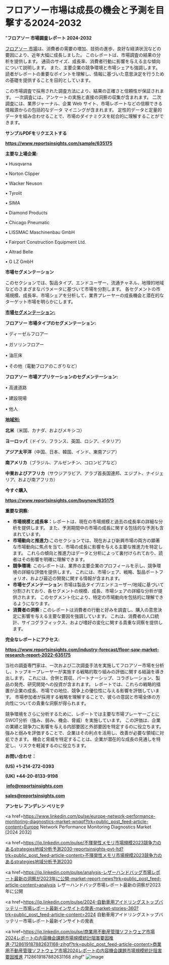 # フロアソー市場は成長の機会と予測を目撃する2024-2032

"<strong>フロアソー 市場調査レポート 2024-2032</strong>

<a href=https://www.reportsinsights.com/sample/635175>フロアソー 市場</a>は、消費者の需要の増加、技術の進歩、良好な経済状況などの要因により、近年大幅に成長しました。 このレポートは、市場調査の結果の分析を提供します。 通貨のサイズ、成長率、消費者行動に影響を与える主な傾向について説明します。 また、主要企業の競争環境と市場シェアも強調します。 読者がレポートの重要なポイントを理解し、情報に基づいた意思決定を行うための基礎を提供することを目的としています。

この市場調査で採用された調査方法により、結果の正確さと信頼性が保証されます。 一次調査には、アンケートの実施と直接の洞察の収集が含まれます。 二次調査には、業界ジャーナル、企業 Web サイト、市場レポートなどの信頼できる情報源からの包括的なデータ マイニングが含まれます。 定性的データと定量的データを組み合わせることで、市場のダイナミクスを総合的に理解することができます。

<strong><b>サンプルPDFをリクエストする</b></strong>

<a href=https://www.reportsinsights.com/sample/635175><strong><u>https://www.reportsinsights.com/sample/635175</u></strong></a>

<strong>主要な上場企業:</strong>

• Husqvarna

• Norton Clipper

• Wacker Neuson

• Tyrolit

• SIMA

• Diamond Products

• Chicago Pneumatic

• LISSMAC Maschinenbau GmbH

• Fairport Construction Equipment Ltd.

• Altrad Belle

• G LZ GmbH

<strong>市場セグメンテーション</strong>

このセクションでは、製品タイプ、エンドユーザー、流通チャネル、地理的地域などのさまざまなパラメータに基づいて市場を分割します。 各セグメントの市場規模、成長率、市場シェアを分析して、業界プレーヤーの成長機会と潜在的なターゲット市場を明らかにします。

<strong><u>市場セグメンテーション</u></strong><strong><u>:</u></strong>

<strong>フロアソー 市場タイプのセグメンテーション:</strong>

• ディーゼルフロアー

• ガソリンフロアー

• 油圧床

• その他（電動フロアのこぎりなど）

<strong>フロアソー 市場アプリケーションのセグメンテーション:</strong>

• 高速道路

• 建設現場

• 他人

<strong><u>地域別</u></strong><strong><u>:</u></strong>

<strong>北米</strong>（米国、カナダ、およびメキシコ）

<strong>ヨーロッパ</strong>（ドイツ、フランス、英国、ロシア、イタリア）

<strong>アジア太平洋</strong>（中国、日本、韓国、インド、東南アジア）

<strong>南アメリカ</strong>（ブラジル、アルゼンチン、コロンビアなど）

<strong>中東およびアフリカ</strong>（サウジアラビア、アラブ首長国連邦、エジプト、ナイジェリア、および南アフリカ）

<strong>今すぐ購入</strong>

<a href=https://www.reportsinsights.com/buynow/635175><strong><u>https://www.reportsinsights.com/buynow/635175</u></strong></a>

<strong>重要な洞察:</strong>
<ul>
  <li><strong>市場規模と成長率：</strong>レポートは、現在の市場規模と過去の成長率の詳細な分析を提供します。 また、予測期間中の市場の成長に関する包括的な予測も含まれています。</li>
  <li><strong>市場動向と推進力:</strong>このセクションでは、現在および新興市場の両方の顕著な市場動向に焦点を当て、市場の成長に影響を与える主要な推進力を特定します。 これらの傾向と推進力はデータと分析によって裏付けられており、読者はその影響を明確に理解できます。</li>
  <li><strong>競争環境</strong>: このレポートは、業界の主要企業のプロフィールを示し、競争環境の詳細な評価を提供します。 これには、市場シェア、戦略、製品ポートフォリオ、および最近の開発に関する情報が含まれます。</li>
  <li><strong>市場セグメンテーション: </strong>市場は製品タイプ/エンドユーザー/地域に基づいて分割されており、各セグメントの規模、成長、市場シェアの詳細な分析が提供されます。 このセグメント化により、特定の市場動向を包括的に理解できるようになります。</li>
  <li><strong>消費者の洞察 : </strong>このレポートは消費者の行動と好みを調査し、購入の意思決定に影響を与える主要な要因を強調しています。 これは、消費者の人口統計、サイコグラフィックス、および嗜好の変化に関する貴重な洞察を提供します。</li>
</ul>
<strong>完全なレポートにアクセス:</strong>

<a href=https://www.reportsinsights.com/industry-forecast/floor-saw-market-research-report-2022-635175><strong><u><b>https://www.reportsinsights.com/industry-forecast/floor-saw-market-research-report-2022-635175</b></u></strong></a>

当社の調査専門家は、一次および二次調査手法を実施してフロアソー市場を分析し、トップキープレーヤーが実施する戦略的取り組みの評価に関する結論を導き出します。 これには、合併と買収、パートナーシップ、コラボレーション、製品の発売、研究開発への投資が含まれます。 レポートでは、これらの戦略的措置が企業の成長、市場での地位、競争上の優位性に与える影響を評価しています。 市場参加者が採用する戦略を理解することで、彼らの意図と市場全体の方向性についての貴重な洞察が得られます。

競争環境をさらに分析するために、レポートでは主要な市場プレーヤーごとにSWOT分析（強み、弱み、機会、脅威）を実施しています。 この評価は、企業の業績と競争力に影響を与える内部要因と外部要因を特定するのに役立ちます。 強みと弱みを評価することで、企業はその利点を活用し、改善が必要な領域に対処できます。 機会と脅威を特定することは、企業が潜在的な成長の見通しを特定し、リスクを軽減するのに役立ちます。

<strong>お問い合わせ：</strong>

<strong>(US) +1-214-272-0393</strong>

<strong>(UK) +44-20-8133-9198</strong>

<strong> </strong><a href=info@reportsinsights.com><strong><u>info@reportsinsights.com</u></strong></a>

<a href=sales@reportsinsights.com><strong><u>sales@reportsinsights.com</u></strong></a>

<strong>アンセレ アンデレン ベリヒテ</strong>

<a href=https://www.linkedin.com/pulse/europe-network-performance-monitoring-diagnostics-market-wnqqf?trk=public_post_feed-article-content>Europe Network Performance Monitoring Diagnostics Market [2024 2032]</a>

<a href=https://jp.linkedin.com/pulse/不揮発性メモリ市場規模2023競争力のあるstrategies地域分析予測2030-reportsinsights-pvt-ltd?trk=public_post_feed-article-content>不揮発性メモリ市場規模2023競争力のあるstrategies地域分析予測2030</a>

<a href=https://jp.linkedin.com/pulse/analysis-レザーハンドバッグ市場レポート最新の洞察が2023年に公開-market-report-news?trk=public_post_feed-article-content>analysis レザーハンドバッグ市場レポート最新の洞察が2023年に公開</a>

<a href=https://jp.linkedin.com/pulse/2024-自動車用アイドリングストップバッテリー市場レポート最新インサイトの発表-market-stories-360?trk=public_post_feed-article-content>2024 自動車用アイドリングストップバッテリー市場レポート最新インサイトの発表</a>

<a href=https://jp.linkedin.com/pulse/商業用不動産管理ソフトウェア市場2024レポートの内容機会課題市場規模統計阻害要因推進-7128619187882631168-zihgf?trk=public_post_feed-article-content>商業用不動産管理ソフトウェア市場2024レポートの内容機会課題市場規模統計阻害要因推進 7128619187882631168 zihgf</a>"
![image](https://github.com/gayatrid12/RIstratergy/assets/158473851/42a359d2-7175-447b-b572-3f4e87e309e5)
